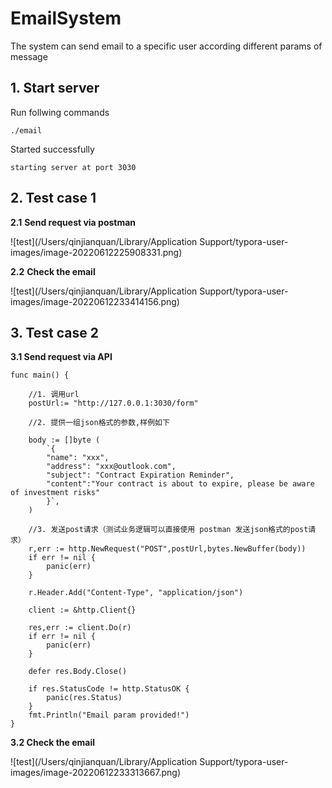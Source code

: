 # EmailSystem

The system can  send email to a specific user according different params of message

## 1. Start server

Run follwing commands 

```
./email
```

Started successfully 

```
starting server at port 3030
```

## 2. Test case 1

**2.1** **Send request via postman**

![test](/Users/qinjianquan/Library/Application Support/typora-user-images/image-20220612225908331.png)

**2.2** **Check the email** 

![test](/Users/qinjianquan/Library/Application Support/typora-user-images/image-20220612233414156.png)

## 3. Test case 2

**3.1 Send request via API**

```
func main() {

	//1. 调用url
	postUrl:= "http://127.0.0.1:3030/form"

	//2. 提供一组json格式的参数,样例如下

	body := []byte (
		`{
		"name": "xxx",
		"address": "xxx@outlook.com",
		"subject": "Contract Expiration Reminder",
		"content":"Your contract is about to expire, please be aware of investment risks"
	 	}`,
	)

	//3. 发送post请求（测试业务逻辑可以直接使用 postman 发送json格式的post请求）
	r,err := http.NewRequest("POST",postUrl,bytes.NewBuffer(body))
	if err != nil {
		panic(err)
	}

	r.Header.Add("Content-Type", "application/json")

	client := &http.Client{}

	res,err := client.Do(r)
	if err != nil {
		panic(err)
	}

	defer res.Body.Close()

	if res.StatusCode != http.StatusOK {
		panic(res.Status)
	}
	fmt.Println("Email param provided!")
}
```

**3.2 Check the email**

![test](/Users/qinjianquan/Library/Application Support/typora-user-images/image-20220612233313667.png)

